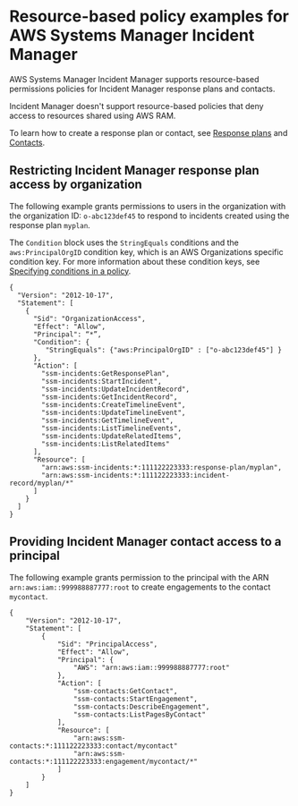 # Resource\-based policy examples for AWS Systems Manager Incident Manager<a name="security_iam_resource-based-policy-examples"></a>

AWS Systems Manager Incident Manager supports resource\-based permissions policies for Incident Manager response plans and contacts\.

Incident Manager doesn't support resource\-based policies that deny access to resources shared using AWS RAM\.

To learn how to create a response plan or contact, see [Response plans](response-plans.md) and [Contacts](contacts.md)\.

## Restricting Incident Manager response plan access by organization<a name="security_iam_resource-based-policy-examples-restrict-response-plan-by-org"></a>

The following example grants permissions to users in the organization with the organization ID: `o-abc123def45` to respond to incidents created using the response plan `myplan`\.

The `Condition` block uses the `StringEquals` conditions and the `aws:PrincipalOrgID` condition key, which is an AWS Organizations specific condition key\. For more information about these condition keys, see [Specifying conditions in a policy](https://docs.aws.amazon.com/AmazonS3/latest/dev/amazon-s3-policy-keys.html)\. 

```
{
  "Version": "2012-10-17",
  "Statement": [
    {
      "Sid": "OrganizationAccess",
      "Effect": "Allow", 
      "Principal": “*”,
      "Condition": {
         "StringEquals": {"aws:PrincipalOrgID" : ["o-abc123def45"] }
      },
      "Action": [
        "ssm-incidents:GetResponsePlan",
        "ssm-incidents:StartIncident",
        "ssm-incidents:UpdateIncidentRecord",
        "ssm-incidents:GetIncidentRecord",
        "ssm-incidents:CreateTimelineEvent",
        "ssm-incidents:UpdateTimelineEvent",
        "ssm-incidents:GetTimelineEvent",
        "ssm-incidents:ListTimelineEvents",
        "ssm-incidents:UpdateRelatedItems",
        "ssm-incidents:ListRelatedItems"
      ],
      "Resource": [
        "arn:aws:ssm-incidents:*:111122223333:response-plan/myplan",
        "arn:aws:ssm-incidents:*:111122223333:incident-record/myplan/*"
      ]
    }
  ]
}
```

## Providing Incident Manager contact access to a principal<a name="security_iam_resource-based-policy-examples-provide-contact-access-to-principal"></a>

The following example grants permission to the principal with the ARN `arn:aws:iam::999988887777:root` to create engagements to the contact `mycontact`\.

```
{
    "Version": "2012-10-17", 
    "Statement": [
        { 
            "Sid": "PrincipalAccess",
            "Effect": "Allow", 
            "Principal": { 
                "AWS": "arn:aws:iam::999988887777:root" 
            }, 
            "Action": [
                "ssm-contacts:GetContact",
                "ssm-contacts:StartEngagement",
                "ssm-contacts:DescribeEngagement",
                "ssm-contacts:ListPagesByContact"
            ],
            "Resource": [
                "arn:aws:ssm-contacts:*:111122223333:contact/mycontact"
                "arn:aws:ssm-contacts:*:111122223333:engagement/mycontact/*"
            ]
        }
    ] 
}
```